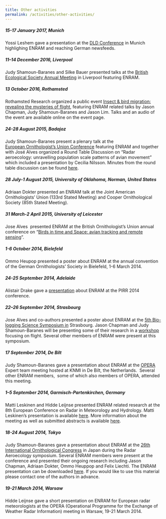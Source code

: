 ```yaml
---
title: Other activities
permalink: /activities/other-activities/
---
```


##### 15-17 January 2017, Munich

Yossi Leshem gave a presentation at the [DLD Conference](http://dld-conference.com/conferences_overview) in Munich highlighing ENRAM and reaching German newsfeeds.

##### 11–14 December 2016, Liverpool

Judy Shamoun-Baranes and Silke Bauer presented talks at the [British Ecological Society Annual Meeting](https://www.britishecologicalsociety.org/wp-content/uploads/2016/11/BES-Programme-2016-web.pdf) in Liverpool featuring ENRAM.

##### 13 October 2016, Rothamsted

Rothamsted Research organized a public event [Insect & bird migration: revealing the mysteries of flight](http://www.rothamsted.ac.uk/events/insect-bird-migration-revealing-mysteries-flight), featuring ENRAM related talks by Jason Chapman, Judy Shamoun-Baranes and Jason Lim. Talks and an audio of the event are available online on the event page.

##### 24-28 August 2015, Badajoz

Judy Shamoun-Baranes present a plenary talk at the [European Ornithologist’s Union Conference](https://eounion.org/wp-content/uploads/2015/07/Badajoz2015_PROGRAMME_overview.pdf) featuring ENRAM and together with José Alves organized a Round Table Discussion on “Radar aeroecology: unravelling population scale patterns of avian movement” which included a presentation by Cecilia Nilsson. Minutes from the round table discussion can be found [here](/assets/documents/EOU_ENRAM_RTD4_minutes.pdf).

##### 28 July-1 August 2015, University of Oklahoma, Norman, United States

Adriaan Dokter presented an ENRAM talk at the Joint American Ornithologists’ Union (133rd Stated Meeting) and Cooper Ornithological Society (85th Stated Meeting).

##### 31 March-2 April 2015, University of Leicester

Jose Alves  presented ENRAM at the British Ornithologist’s Union annual conference on “[Birds in time and Space: avian tracking and remote sensing](http://www.bou.org.uk/bou2015-avian-tracking-conference/)”.

##### 1-6 October 2014, Bielefeld

Ommo Heupop presented a poster about ENRAM at the annual convention of the German Ornithologists’ Society in Bielefeld, 1-6 March 2014.

##### 24-25 September 2014, Adelaide

Alistair Drake gave a [presentation](/assets/documents/PIRR2014-Drake-for_ENRAM-smaller.pdf) about ENRAM at the PIRR 2014 conference.

##### 22–26 September 2014, Strasbourg

Jose Alves and co-authors presented a poster about ENRAM at the [5th Bio-logging Science Symposium in](http://bls5.sciencesconf.org/) Strasbourg. Jason Chapman and Judy Shamoun-Baranes will be presenting some of their research in a [workshop](https://bls5.sciencesconf.org/resource/page/id/16.html) focusing on flight. Several other members of ENRAM were present at this symposium.

##### 17 September 2014, De Bilt

Judy Shamoun-Baranes gave a presentation about ENRAM at the [OPERA](http://www.eumetnet.eu/opera) Expert team meeting hosted at KNMI in De Bilt, the Netherlands.  Several other ENRAM members,  some of which also members of OPERA, attended this meeting.

##### 1–5 September 2014, Garmisch-Partenkirchen, Germany

Matti Leskinen and Hidde Leijnse presented ENRAM related research at the 8th European Conference on Radar in Meteorology and Hydrology. Matti Leskinen’s presentation is available [here](/assets/documents/leskinenetal_2014_APP_P08.pdf). More information about the meeting as well as submitted abstracts is available [here](http://www.pa.op.dlr.de/erad2014/index.html).

##### 18-24 August 2014, Tokyo

Judy Shamoun-Baranes gave a presentation about ENRAM at the [26th International Ornithological Congress](http://ioc26.jp/) in Japan during the Radar Aeroecology symposium. Several ENRAM members were present at the conference and presented their ongoing research including Jason Chapman, Adriaan Dokter, Ommo Heuppop and Felix Liechti. The ENRAM presentation can be downloaded [here](/assets/documents/shamounbaranesetal_IOC26_small.pdf). If you would like to use this material please contact one of the authors in advance.

##### 19-21 March 2014, Warsaw

Hidde Leijnse gave a short presentation on ENRAM for European radar meteorologists at the OPERA (Operational Programme for the Exchange of Weather Radar Information) meeting in Warsaw, 19-21 March 2014.

